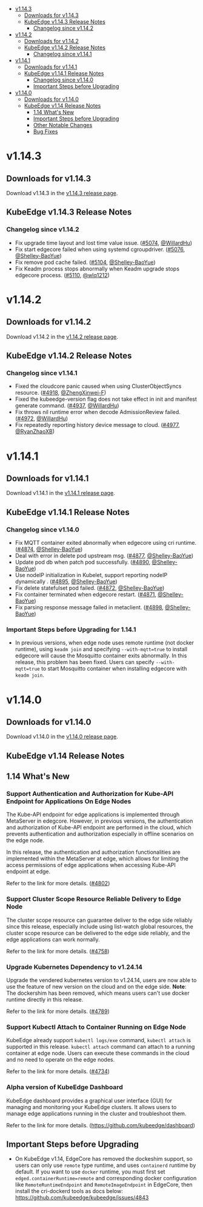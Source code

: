 * [v1.14.3](#v1143)
    * [Downloads for v1.14.3](#downloads-for-v1143)
    * [KubeEdge v1.14.3 Release Notes](#kubeedge-v1143-release-notes)
        * [Changelog since v1.14.2](#changelog-since-v1142)
* [v1.14.2](#v1142)
    * [Downloads for v1.14.2](#downloads-for-v1142)
    * [KubeEdge v1.14.2 Release Notes](#kubeedge-v1142-release-notes)
        * [Changelog since v1.14.1](#changelog-since-v1141)
* [v1.14.1](#v1141)
    * [Downloads for v1.14.1](#downloads-for-v1141)
    * [KubeEdge v1.14.1 Release Notes](#kubeedge-v1141-release-notes)
        * [Changelog since v1.14.0](#changelog-since-v1140)
        * [Important Steps before Upgrading](#important-steps-before-upgrading-for-1141)
* [v1.14.0](#v1140)
    * [Downloads for v1.14.0](#downloads-for-v1140)
    * [KubeEdge v1.14 Release Notes](#kubeedge-v114-release-notes)
        * [1.14 What's New](#114-whats-new)
        * [Important Steps before Upgrading](#important-steps-before-upgrading)
        * [Other Notable Changes](#other-notable-changes)
        * [Bug Fixes](#bug-fixes)

# v1.14.3

## Downloads for v1.14.3

Download v1.14.3 in the [v1.14.3 release page](https://github.com/kubeedge/kubeedge/releases/tag/v1.14.3).

## KubeEdge v1.14.3 Release Notes

### Changelog since v1.14.2

- Fix upgrade time layout and lost time value issue. ([#5074](https://github.com/kubeedge/kubeedge/pull/5074), [@WillardHu](https://github.com/WillardHu))
- Fix start edgecore failed when using systemd cgroupdriver. ([#5076](https://github.com/kubeedge/kubeedge/pull/5076), [@Shelley-BaoYue](https://github.com/Shelley-BaoYue))
- Fix remove pod cache failed. ([#5104](https://github.com/kubeedge/kubeedge/pull/5104), [@Shelley-BaoYue](https://github.com/Shelley-BaoYue))
- Fix Keadm process stops abnormally when Keadm upgrade stops edgecore process. ([#5110](https://github.com/kubeedge/kubeedge/pull/5110), [@wlq1212](https://github.com/wlq1212))

# v1.14.2

## Downloads for v1.14.2

Download v1.14.2 in the [v1.14.2 release page](https://github.com/kubeedge/kubeedge/releases/tag/v1.14.2).

## KubeEdge v1.14.2 Release Notes

### Changelog since v1.14.1

- Fixed the cloudcore panic caused when using ClusterObjectSyncs resource. ([#4918](https://github.com/kubeedge/kubeedge/pull/4918), [@ZhengXinwei-F](https://github.com/ZhengXinwei-F))
- Fixed the kubeedge-version flag does not take effect in init and manifest generate command. ([#4937](https://github.com/kubeedge/kubeedge/pull/4937), [@WillardHu](https://github.com/WillardHu))
- Fix throws nil runtime error when decode AdmissionReview failed. ([#4972](https://github.com/kubeedge/kubeedge/pull/4972), [@WillardHu](https://github.com/WillardHu))
- Fix repeatedly reporting history device message to cloud. ([#4977](https://github.com/kubeedge/kubeedge/pull/4977), [@RyanZhaoXB](https://github.com/RyanZhaoXB))


# v1.14.1

## Downloads for v1.14.1

Download v1.14.1 in the [v1.14.1 release page](https://github.com/kubeedge/kubeedge/releases/tag/v1.14.1).

## KubeEdge v1.14.1 Release Notes

### Changelog since v1.14.0

- Fix MQTT container exited abnormally when edgecore using cri runtime. ([#4874](https://github.com/kubeedge/kubeedge/pull/4874), [@Shelley-BaoYue](https://github.com/Shelley-BaoYue))
- Deal with error in delete pod upstream msg. ([#4877](https://github.com/kubeedge/kubeedge/pull/4877), [@Shelley-BaoYue](https://github.com/Shelley-BaoYue))
- Update pod db when patch pod successfully. ([#4890](https://github.com/kubeedge/kubeedge/pull/4890), [@Shelley-BaoYue](https://github.com/Shelley-BaoYue))
- Use nodeIP initialization in Kubelet, support reporting nodeIP dynamically . ([#4895](https://github.com/kubeedge/kubeedge/pull/4895), [@Shelley-BaoYue](https://github.com/Shelley-BaoYue))
- Fix delete statefulset pod failed. ([#4872](https://github.com/kubeedge/kubeedge/pull/4872), [@Shelley-BaoYue](https://github.com/Shelley-BaoYue))
- Fix container terminated when edgecore restart. ([#4871](https://github.com/kubeedge/kubeedge/pull/4871), [@Shelley-BaoYue](https://github.com/Shelley-BaoYue))
- Fix parsing response message failed in metaclient. ([#4898](https://github.com/kubeedge/kubeedge/pull/4898), [@Shelley-BaoYue](https://github.com/Shelley-BaoYue))

### Important Steps before Upgrading for 1.14.1
- In previous versions, when edge node uses remote runtime (not docker runtime), using `keadm join` and specifying `--with-mqtt=true` to install edgecore will cause the Mosquitto container exits abnormally. In this release, this problem has been fixed. Users can specify `--with-mqtt=true` to start Mosquitto container when installing edgecore with `keadm join`.


# v1.14.0

## Downloads for v1.14.0

Download v1.14.0 in the [v1.14.0 release page](https://github.com/kubeedge/kubeedge/releases/tag/v1.14.0).

## KubeEdge v1.14 Release Notes

## 1.14 What's New

### Support Authentication and Authorization for Kube-API Endpoint for Applications On Edge Nodes

The Kube-API endpoint for edge applications is implemented through MetaServer in edegcore. However, in previous versions,
the authentication and authorization of Kube-API endpoint are performed in the cloud, which prevents authentication and authorization
especially in offline scenarios on the edge node.

In this release, the authentication and authorization functionalities are implemented within the MetaServer at edge, which allows for
limiting the access permissions of edge applications when accessing Kube-API endpoint at edge.

Refer to the link for more details. ([#4802](https://github.com/kubeedge/kubeedge/pull/4802))

### Support Cluster Scope Resource Reliable Delivery to Edge Node

The cluster scope resource can guarantee deliver to the edge side reliably since this release,
especially include using list-watch global resources, the cluster scope resource can be delivered to the edge side reliably,
and the edge applications can work normally.

Refer to the link for more details. ([#4758](https://github.com/kubeedge/kubeedge/pull/4758))


### Upgrade Kubernetes Dependency to v1.24.14

Upgrade the vendered kubernetes version to v1.24.14, users are now able to use the feature of new version on the cloud and on the edge side.
**Note**: The dockershim has been removed, which means users can't use docker runtime directly in this release.

Refer to the link for more details. ([#4789](https://github.com/kubeedge/kubeedge/pull/4789))


### Support Kubectl Attach to Container Running on Edge Node

KubeEdge already support `kubectl logs/exe` command, `kubectl attach` is supported in this release.
`kubectl attach` command can attach to a running container at edge node.
Users can execute these commands in the cloud and no need to operate on the edge nodes.

Refer to the link for more details. ([#4734](https://github.com/kubeedge/kubeedge/pull/4734))


### Alpha version of KubeEdge Dashboard

KubeEdge dashboard provides a graphical user interface (GUI) for managing and monitoring your KubeEdge clusters.
It allows users to manage edge applications running in the cluster and troubleshoot them.

Refer to the link for more details. (https://github.com/kubeedge/dashboard)



## Important Steps before Upgrading

- On KubeEdge v1.14, EdgeCore has removed the dockeshim support, so users can only use `remote` type runtime, and uses `containerd` runtime by default. If you want to use `docker` runtime, you
  must first set `edged.containerRuntime=remote` and corresponding docker configuration like `RemoteRuntimeEndpoint` and `RemoteImageEndpoint` in EdgeCore, then install the cri-dockerd tools as docs below:
  https://github.com/kubeedge/kubeedge/issues/4843

